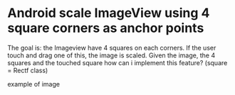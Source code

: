 
# Android scale ImageView using 4 square corners as anchor points

The goal is: the Imageview have 4 squares on each corners. If the user touch and drag one of this, the image is scaled. 
Given the image, the 4 squares and the touched square how can i implement this feature? (square = Rectf class)

example of image

        